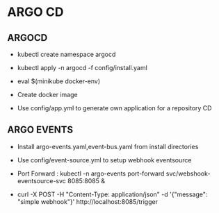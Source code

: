 # ARGO CD

## ARGOCD
- kubectl create namespace argocd

- kubectl apply -n argocd -f config/install.yaml 

- eval $(minikube docker-env)

- Create docker image

- Use config/app.yml to generate own application for a repository CD

## ARGO EVENTS
- Install argo-events.yaml,event-bus.yaml from install directories

- Use config/event-source.yml to setup webhook eventsource

- Port Forward : kubectl -n argo-events port-forward  svc/webshook-eventsource-svc 8085:8085 &

- curl -X POST -H "Content-Type: application/json" -d '{"message": "simple webhook"}' http://localhost:8085/trigger
